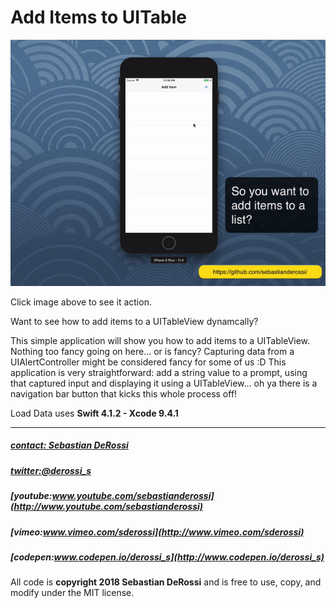 # Add Items to UITable

[![N|Solid](https://github.com/sebastianderossi/iOS-Examples/blob/master/AddItemsToUITable/AddItemsToUITable.gif)](https://vimeo.com/282024177)

Click image above to see it action.

Want to see how to add items to a UITableView dynamcally? 

This simple application will show you how to add items to a UITableView. Nothing too fancy going on here... or is fancy?
Capturing data from a UIAlertController might be considered fancy for some of us :D 
This application is very straightforward: add a string value to a prompt, using that captured input and displaying it using a UITableView... oh ya there is a navigation bar button that kicks this whole process off!


Load Data uses **Swift 4.1.2 - Xcode 9.4.1**  


----------------

##### [contact: Sebastian DeRossi](mailto:sebastian.derossi@gmail.com)
##### [twitter:@derossi_s](http://www.twitter.com/derossi_s)
##### [youtube:www.youtube.com/sebastianderossi](http://www.youtube.com/sebastianderossi)
##### [vimeo:www.vimeo.com/sderossi](http://www.vimeo.com/sderossi)  
##### [codepen:www.codepen.io/derossi_s](http://www.codepen.io/derossi_s)

All code is **copyright 2018 Sebastian DeRossi** and is free to use, copy, and modify under the MIT license.